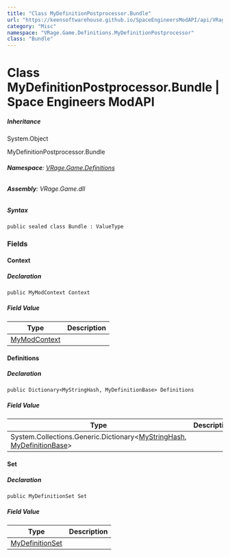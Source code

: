 ```yaml
---
title: "Class MyDefinitionPostprocessor.Bundle"
url: "https://keensoftwarehouse.github.io/SpaceEngineersModAPI/api/VRage.Game.Definitions.MyDefinitionPostprocessor.Bundle.html"
category: "Misc"
namespace: "VRage.Game.Definitions.MyDefinitionPostprocessor"
class: "Bundle"
---
```


# Class MyDefinitionPostprocessor.Bundle | Space Engineers ModAPI

##### Inheritance

System.Object

MyDefinitionPostprocessor.Bundle

###### **Namespace**: [VRage.Game.Definitions](https://keensoftwarehouse.github.io/SpaceEngineersModAPI/api/VRage.Game.Definitions.html)

###### **Assembly**: VRage.Game.dll

##### Syntax

```
public sealed class Bundle : ValueType
```

### Fields

#### Context

##### Declaration

```
public MyModContext Context
```

##### Field Value

| Type | Description |
| --- | --- |
| [MyModContext](https://keensoftwarehouse.github.io/SpaceEngineersModAPI/api/VRage.Game.MyModContext.html) |     |

#### Definitions

##### Declaration

```
public Dictionary<MyStringHash, MyDefinitionBase> Definitions
```

##### Field Value

| Type | Description |
| --- | --- |
| System.Collections.Generic.Dictionary<[MyStringHash](https://keensoftwarehouse.github.io/SpaceEngineersModAPI/api/VRage.Utils.MyStringHash.html), [MyDefinitionBase](https://keensoftwarehouse.github.io/SpaceEngineersModAPI/api/VRage.Game.MyDefinitionBase.html)\> |     |

#### Set

##### Declaration

```
public MyDefinitionSet Set
```

##### Field Value

| Type | Description |
| --- | --- |
| [MyDefinitionSet](https://keensoftwarehouse.github.io/SpaceEngineersModAPI/api/VRage.Game.MyDefinitionSet.html) |     |